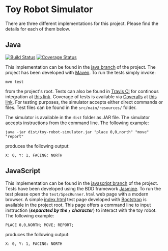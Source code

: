 Toy Robot Simulator
===================

There are three different implementations for this project. Please find the details for each of them below.

Java 
----
[![Build Status](https://travis-ci.org/Kalimaha/ToyRobotSimulator.svg?branch=java)](https://travis-ci.org/Kalimaha/ToyRobotSimulator)
[![Coverage Status](https://coveralls.io/repos/github/Kalimaha/ToyRobotSimulator/badge.svg?branch=java)](https://coveralls.io/github/Kalimaha/ToyRobotSimulator?branch=java)

This implementation can be found in the [java branch](https://github.com/Kalimaha/ToyRobotSimulator/tree/java) of the project. The project has been developed with [Maven](https://maven.apache.org/). To run the tests simply invoke:

```
mvn test
```

from the project's root. Tests can also be found in [Travis CI](https://travis-ci.org/) for continous integration at [this link](https://travis-ci.org/Kalimaha/ToyRobotSimulator/builds/113826176). Coverage of tests is available via [Coveralls](https://coveralls.io/) at [this link](https://coveralls.io/builds/5314297). For testing purposes, the simulator accepts either direct commands or files. Test files can be found in the ```src/main/resources/``` folder.

The simulator is available in the ```dist``` folder as JAR file. The simulator accepts instructions from the command line. The following example: 

```
java -jar dist/toy-robot-simulator.jar "place 0,0,north" "move" "report"
```

produces the following output:

```
X: 0, Y: 1, FACING: NORTH
```

JavaScript
----------

This implementation can be found in the [javascript branch](https://github.com/Kalimaha/ToyRobotSimulator/tree/javascript) of the project. Tests have been developed using the BDD framework [Jasmine](http://jasmine.github.io/). To run the test please open the ```test/SpecRunner.html``` web page with a modern browser. A simple [index.html](https://github.com/Kalimaha/ToyRobotSimulator/blob/javascript/index.html) test page developed with [Bootstrap](http://getbootstrap.com/) is available in the project root. This page offers a command line to input instruction (___separated by the ```;``` character___) to interact with the toy robot. The following example:

```
PLACE 0,0,NORTH; MOVE; REPORT;
```

produces the following output:

```
X: 0, Y: 1, FACING: NORTH
```

